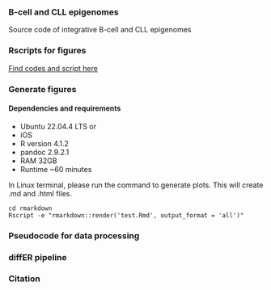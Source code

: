 ### B-cell and CLL epigenomes
Source code of integrative B-cell and CLL epigenomes 

### Rscripts for figures 
[Find codes and script here](https://rashedul.github.io/bcell_cll_epigenomes/)

### Generate figures

#### Dependencies and requirements

- Ubuntu 22.04.4 LTS or
- iOS 
- R version 4.1.2
- pandoc 2.9.2.1
- RAM 32GB
- Runtime ~60 minutes


In Linux terminal, please run the command to generate plots. This will create .md and .html files. 

```
cd rmarkdown
Rscript -e "rmarkdown::render('test.Rmd', output_format = 'all')"
```

### Pseudocode for data processing

### diffER pipeline

### Citation